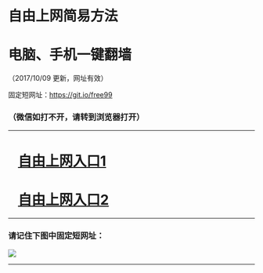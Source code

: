 ﻿# 自由上网简易方法

# 电脑、手机一键翻墙

（2017/10/09 更新，网址有效）

固定短网址：https://git.io/free99

### （微信如打不开，请转到浏览器打开）


***





# &nbsp;&nbsp; <a href="http://ft517810171.fwq-tz-1001.info/fwqtz01.html?t=1009001957 " target="_blank">自由上网入口1</a>
# &nbsp;&nbsp; <a href="http://ft3242227466.fwq-tz-1002.info/fwqtz02.html?t=100900122996 " target="_blank">自由上网入口2</a>
***

### 请记住下图中固定短网址：

<img src="https://s3-us-west-2.amazonaws.com/fwq-1001/yjfq-20170905okok.png" /> 


***

